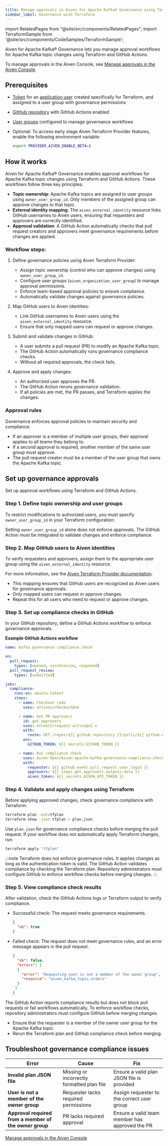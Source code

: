 ```yaml
---
title: Manage approvals in Aiven for Apache Kafka® Governance using Terraform & GitHub
sidebar_label: Governance with Terraform
---
```


import RelatedPages from "@site/src/components/RelatedPages";
import TerraformSample from '@site/src/components/CodeSamples/TerraformSample';

Aiven for Apache Kafka® Governance lets you manage approval workflows for Apache Kafka topic changes using Terraform and GitHub Actions.

To manage approvals in the Aiven Console, see
[Manage approvals in the Aiven Console](/docs/products/kafka/howto/approvals).


## Prerequisites

- [Token](/docs/platform/howto/manage-application-users) for an
  [application user](/docs/platform/concepts/application-users) created specifically for
  Terraform, and assigned to a user group with governance permissions
- [GitHub repository](https://docs.github.com/en/get-started/quickstart/create-a-repo)
  with GitHub Actions enabled
- [User groups](/docs/platform/howto/manage-groups) configured to manage governance
   workflows
- Optional: To access early stage Aiven Terraform Provider features, enable the following
  environment variable:

  ```bash
  export PROVIDER_AIVEN_ENABLE_BETA=1
  ```

## How it works

Aiven for Apache Kafka® Governance enables approval workflows for Apache Kafka topic
changes using Terraform and GitHub Actions. These workflows follow three key principles:

- **Topic ownership**: Apache Kafka topics are assigned to user groups using
`owner_user_group_id`. Only members of the assigned group can approve changes to
that topic.
- **External identity mapping**: The `aiven_external_identity` resource links GitHub
usernames to Aiven users, ensuring that requesters and approvers are correctly identified.
- **Approval validation**: A GitHub Action automatically checks that pull request
creators and approvers meet governance requirements before changes are applied.

### Workflow steps:

1. Define governance policies using Aiven Terraform Provider:

   - Assign topic ownership (control who can approve changes) using `owner_user_group_id`.
   - Configure user groups (`aiven_organization_user_group`) to manage approval
     permissions.
   - Enforce team-based approval policies to ensure compliance.
   - Automatically validate changes against governance policies.

1. Map GitHub users to Aiven identities:

   - Link GitHub usernames to Aiven users using the `aiven_external_identity` resource.
   - Ensure that only mapped users can request or approve changes.

1. Submit and validate changes in GitHub:

   - A user submits a pull request (PR) to modify an Apache Kafka topic.
   - The GitHub Action automatically runs governance compliance checks.
   - Without all required approvals, the check fails.

1. Approve and apply changes:

   - An authorized user approves the PR.
   - The GitHub Action reruns governance validation.
   - If all policies are met, the PR passes, and Terraform applies the changes.

### Approval rules

Governance enforces approval policies to maintain security and compliance:

- If an approver is a member of multiple user groups, their approval applies to all teams
  they belong to.
- If a second approval is required, another member of the same user group must approve.
- The pull request creator must be a member of the user group that owns the Apache
  Kafka topic.

## Set up governance approvals

Set up approval workflows using Terraform and GitHub Actions.

### Step 1. Define topic ownership and user groups

To restrict modifications to authorized users, you must specify `owner_user_group_id`
in your Terraform configuration:

<TerraformSample filename="resources/aiven_kafka_topic/resource.tf" />

Setting `owner_user_group_id` alone does not enforce approvals. The GitHub Action must
be integrated to validate changes and enforce compliance.

### Step 2. Map GitHub users to Aiven identities

To verify requesters and approvers, assign them to the appropriate user group
using the `aiven_external_identity` resource.

<TerraformSample filename="data-sources/aiven_external_identity/data-source.tf" />

For more information, see the
[Aiven Terraform Provider documentation](https://registry.terraform.io/providers/aiven/aiven/latest/docs/data-sources/external_identity).

- This mapping ensures that GitHub users are recognized as Aiven users for governance
  approvals.
- Only mapped users can request or approve changes.
- Repeat this for all users who need to request or approve changes.

### Step 3. Set up compliance checks in GitHub

In your GitHub repository, define a GitHub Actions workflow to enforce governance
approvals.

**Example GitHub Actions workflow**

```yaml
name: Kafka governance compliance check

on:
  pull_request:
    types: [opened, synchronize, reopened]
  pull_request_review:
    types: [submitted]

jobs:
  compliance:
    runs-on: ubuntu-latest
    steps:
      - name: Checkout code
        uses: actions/checkout@v4

      - name: Get PR approvers
        id: get_approvers
        uses: octokit/request-action@v2.x
        with:
          route: GET /repos/${{ github.repository }}/pulls/${{ github.event.pull_request.number }}/reviews
        env:
          GITHUB_TOKEN: ${{ secrets.GITHUB_TOKEN }}

      - name: Run compliance check
        uses: Aiven-Open/Aiven-apache-kafka-governance-compliance-checker-for-terraform@v1.2.0
        with:
          requester: ${{ github.event.pull_request.user.login }}
          approvers: ${{ steps.get_approvers.outputs.data }}
          aiven_token: ${{ secrets.AIVEN_API_TOKEN }}
```

### Step 4. Validate and apply changes using Terraform

Before applying approved changes, check governance compliance with Terraform:

```bash
terraform plan -out=tfplan
terraform show -json tfplan > plan.json
```

Use `plan.json` for governance compliance checks before merging the pull request.
If your workflow does not automatically apply Terraform changes, run:

```bash
terraform apply "tfplan"
```

:::note
Terraform does not enforce governance rules. It applies changes as long as the
authentication token is valid. The GitHub Action validates compliance by checking the
Terraform plan. Repository administrators must configure GitHub to enforce workflow
checks before merging changes.
:::

### Step 5. View compliance check results

After validation, check the GitHub Actions logs or Terraform output to verify compliance.

- Successful check: The request meets governance requirements.

  ```json
  {
    "ok": true
  }
  ```

- Failed check: The request does not meet governance rules, and an error message
  appears in the pull request.

  ```json
  {
    "ok": false,
    "errors": [
    {
      "error": "Requesting user is not a member of the owner group",
      "resource": "aiven_kafka_topic.orders"
    }
   ]
  }
  ```

The GitHub Action reports compliance results but does not block pull requests or fail
workflows automatically. To enforce workflow checks, repository administrators must
configure GitHub before merging changes.

- Ensure that the requester is a member of the owner user group for the Apache Kafka
  topic.
- Rerun the Terraform plan and GitHub compliance check before merging.

## Troubleshoot governance compliance issues

|Error | Cause | Fix |
|-----------|----------|---------|
| **Invalid plan JSON file** | Missing or incorrectly formatted plan file | Ensure a valid plan JSON file is provided |
| **User is not a member of the owner group** | Requester lacks required permissions | Assign requester to the correct user group |
| **Approval required from a member of the owner group** | PR lacks required approval | Ensure a valid team member has approved the PR |

<RelatedPages/>

[Manage approvals in the Aiven Console](/docs/products/kafka/howto/approvals)

